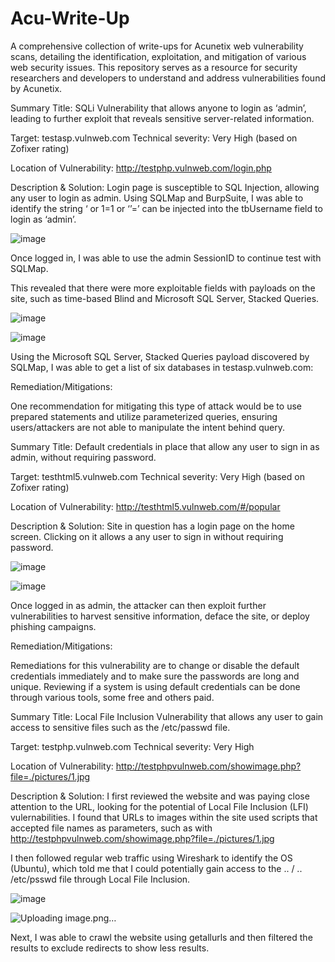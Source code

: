 # Acu-Write-Up

A comprehensive collection of write-ups for Acunetix web vulnerability scans, detailing the identification, exploitation, and mitigation of various web security issues. This repository serves as a resource for security researchers and developers to understand and address vulnerabilities found by Acunetix.

Summary Title: SQLi Vulnerability that allows anyone to login as ‘admin’, leading to further exploit that reveals sensitive server-related information.

Target: testasp.vulnweb.com
Technical severity: Very High (based on Zofixer rating)

Location of Vulnerability: http://testphp.vulnweb.com/login.php

Description & Solution: Login page is susceptible to SQL Injection, allowing any user to login as admin. Using SQLMap and BurpSuite, I was able to identify the string ‘ or 1=1 or ‘’=’ can be injected into the tbUsername field to login as ‘admin’.

![image](https://github.com/user-attachments/assets/33624fab-fb24-4544-930c-70f28318b59d)

Once logged in, I was able to use the admin SessionID to continue test with SQLMap.

This revealed that there were more exploitable fields with payloads on the site, such as time-based Blind and Microsoft SQL Server, Stacked Queries.

![image](https://github.com/user-attachments/assets/e8e5d793-0ac8-4787-b064-4300b35d9e8f)

![image](https://github.com/user-attachments/assets/7f8ef7b4-7286-4f2a-9ec9-0e527fdba454)

Using the Microsoft SQL Server, Stacked Queries payload discovered by SQLMap, I was able to get a list of six databases in testasp.vulnweb.com:

Remediation/Mitigations:

One recommendation for mitigating this type of attack would be to use prepared statements and utilize parameterized queries, ensuring users/attackers are not able to manipulate the intent behind query.

Summary Title: Default credentials in place that allow any user to sign in as admin, without requiring password.

Target: testhtml5.vulnweb.com
Technical severity: Very High (based on Zofixer rating)

Location of Vulnerability: http://testhtml5.vulnweb.com/#/popular

Description & Solution: Site in question has a login page on the home screen. Clicking on it allows a any user to sign in without requiring password.

![image](https://github.com/user-attachments/assets/9b8bc3d7-d957-472b-b898-b373d05620e8)

![image](https://github.com/user-attachments/assets/77b309ad-975e-4af1-94ad-b21ddb0cc674)

Once logged in as admin, the attacker can then exploit further vulnerabilities to harvest sensitive information, deface the site, or deploy phishing campaigns.

Remediation/Mitigations:

Remediations for this vulnerability are to change or disable the default credentials immediately and to make sure the passwords are long and unique. Reviewing if a system is using default credentials can be done through various tools, some free and others paid.

Summary Title: Local File Inclusion Vulnerability that allows any user to gain access to sensitive files such as the /etc/passwd file.

Target: testphp.vulnweb.com
Technical severity: Very High

Location of Vulnerability: http://testphpvulnweb.com/showimage.php?file=./pictures/1.jpg

Description & Solution: I first reviewed the website and was paying close attention to the URL, looking for the potential of Local File Inclusion (LFI) vulernabilities. I found that URLs to images within the site used scripts that accepted file names as parameters, such as with http://testphpvulnweb.com/showimage.php?file=./pictures/1.jpg

I then followed regular web traffic using Wireshark to identify the OS (Ubuntu), which told me that I could potentially gain access to the .. / .. /etc/psswd file through Local File Inclusion.

![image](https://github.com/user-attachments/assets/e2152124-ac47-4e07-9312-06c8bc612f56)

![Uploading image.png…]()

Next, I was able to crawl the website using getallurls and then filtered the results to exclude redirects to show less results.
